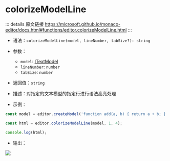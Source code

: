 # colorizeModelLine

<backTop />
        
::: details 原文链接
https://microsoft.github.io/monaco-editor/docs.html#functions/editor.colorizeModelLine.html
:::


- 语法：`colorizeModelLine(model, lineNumber, tabSize?): string`

- 参数：
  - `model`: [ITextModel](/api/editor/ITextModel.md)
  - `lineNumber`: `number`
  - `tabSize`: `number`

- 返回值：`string`

- 描述：对指定的文本模型的指定行进行语法高亮处理

- 示例：

```js
const model = editor.createModel('function add(a, b) { return a + b; }', 'text/javascript');

const html = editor.colorizeModelLine(model, 1, 4);

console.log(html);
```

- 输出：

<p>
  <img src='/colorizeModelLine.png'/>
</p>
